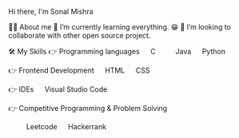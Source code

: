 Hi there, I'm Sonal Mishra 

💁‍♂️ About me
🌱 I’m currently learning everything. 😁
👯 I’m looking to collaborate with other open source project.

 

🛠️ My Skills
👉 Programming languages
  C     Java   Python

👉 Frontend Development
  HTML   CSS   

👉 IDEs
  Visual Studio Code
   
👉 Competitive Programming & Problem Solving

    Leetcode   Hackerrank     